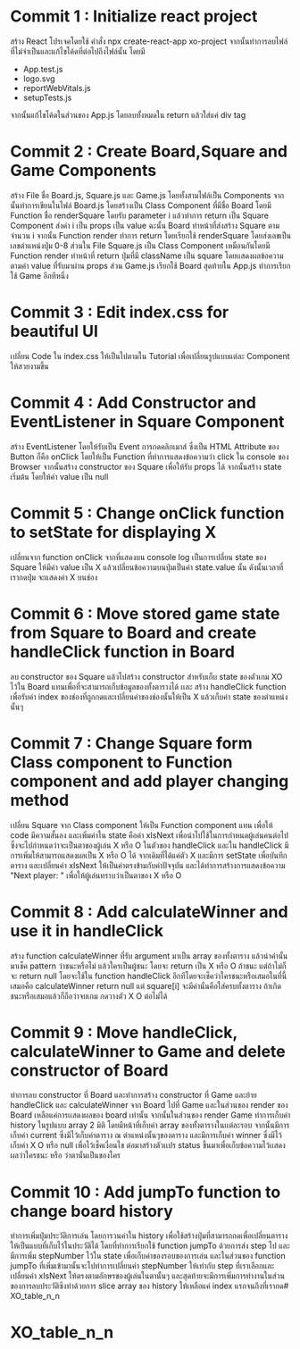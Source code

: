 # Commit 1 : Initialize react project

สร้าง React โปรเจคโดยใช้ คำสั่ง npx create-react-app xo-project จากนั้นทำการลบไฟล์ที่ไม่จำเป็นและแก้ไขโค้ดที่ต่อไปถึงไฟล์นั้น โดยมี
- App.test.js
- logo.svg
- reportWebVitals.js
- setupTests.js <br>


จากนั้นแก้ไขโค้ดในส่วนของ App.js โดยลบทั้งหมดใน return แล้วใส่แค่ div tag <br>


# Commit 2 : Create Board,Square and Game Components

สร้าง File ชื่อ Board.js, Square.js และ Game.js โดยทั้งสามไฟล์เป็น Components จากนั้นทำการเขียนในไฟล์ Board.js โดยสร้างเป็น Class Component ที่มีชื่อ Board โดยมี Function ชื่อ renderSquare โดยรับ parameter i แล้วทำการ return เป็น Square Component ส่งค่า i เป็น props เป็น value ฉะนั้น Board ทำหน้าที่ส่งสร้าง Square ตามจำนวน i จากนั้น Function render ทำการ return โดยเรียกใช้ renderSquare โดยส่งเลขเป็นเลขตำแหน่งปุ่ม 0-8 ส่วนใน File Square.js เป็น Class Component เหมือนกันโดยมี Function render ทำหน้าที่ return ปุ่มที่มี className เป็น square โดยเเสดงผลข้อความตามค่า value ที่รับมาผ่าน props ส่วน Game.js เรียกใช้ Board สุดท้ายใน App.js ทำการเรียกใช้ Game อีกทีหนึ่ง


# Commit 3 : Edit index.css for beautiful UI

เปลี่ยน Code ใน index.css ให้เป็นไปตามใน Tutorial เพื่อเปลี่ยนรูปแบบแต่ละ Component ให้สวยงามขึ้น


# Commit 4 : Add Constructor and EventListener in Square Component

สร้าง EventListener โดยให้รับเป็น Event การกดคลิกเมาส์ ซึ่งเป็น HTML Attribute ของ Button ก็คือ onClick โดยให้เป็น Function ที่ทำการแสดงข้อความว่า click ใน console ของ Browser จากนั้นสร้าง constructor ของ Square เพื่อให้รับ props ได้ จากนั้นสร้าง state เริ่มต้น โดยให้ค่า value เป็น null

# Commit 5 : Change onClick function to setState for displaying X

เปลี่ยนจาก function onClick จากที่แสดงบน console log เป็นการเปลี่ยน state ของ Square ให้มีค่า value เป็น X แล้วเปลี่ยนข้อความบนปุ่มเป็นค่า state.value นั้น ดังนั้นเวลาที่เรากดปุ่ม จะแสดงค่า X บนช่อง

# Commit 6 : Move stored game state from Square to Board and create handleClick function in Board

ลบ constructor ของ Square แล้วไปสร้าง constructor สำหรับเก็บ state ของตัวเกม XO ไว้ใน Board แทนเพื่อที่จะสามารถเก็บข้อมูลของทั้งตารางได้ เเละ สร้าง handleClick function เพื่อรับค่า index ของช่องที่ถูกกดและเปลี่ยนค่าของช่องนั้นให้เป็น X แล้วเก็บค่า state ของตำแหน่งนั้นๆ

# Commit 7 : Change Square form Class component to Function component and add player changing method

เปลี่ยน Square จาก Class component ให้เป็น Function component แทน เพื่อให้ code มีความสั้นลง และเพิ่มค่าใน state คือค่า xIsNext เพื่อนำไปใช้ในการกำหนดผู้เล่นคนต่อไป ซึ่งจะไปกำหนดว่าจะเป็นตาของผู้เล่น X หรือ O ในตัวของ handleClick และใน handleClick มีการเพิ่มให้สามารถแสดงผลเป็น X หรือ O ได้ จากเดิมที่ได้แค่ตัว X และมีการ setState เพื่อบันทึกตาราง และเปลี่ยนค่า xIsNext ให้เป็นค่าตรงข้ามกับค่าปัจจุบัน และได้ทำการสร้างการแสดงข้อความ "Next player: " เพื่อให้ผู้เล่นทราบว่าเป็นตาของ X หรือ O 

# Commit 8 : Add calculateWinner and use it in handleClick

สร้าง function calculateWinner ที่รับ argument มาเป็น array ของทั้งตาราง แล้วนำค่านั้นมาเช็ค pattern ว่าชนะหรือไม่ แล้วใครเป็นผู้ชนะ โดยจะ return เป็น X หรือ O ถ้าชนะ แต่ถ้าไม่ก็จะ return null โดยจะใช้ใน function handleClick อีกทีโดยจะเช็คว่าใครชนะหรือเสมอในที่นี้เสมอคือ calculateWinner return null แต่ square[i] จะมีค่านั่นคือใส่ครบทั้งตาราง ถ้าเกิดชนะหรือเสมอแล้วก็ถือว่าจบเกม กดวางตัว X O ต่อไม่ได้ 

# Commit 9 : Move handleClick, calculateWinner to Game and delete constructor of Board

ทำการลบ constructor ที่ Board และทำการสร้าง constructor ที่ Game และย้าย handleClick และ calculateWinner จาก Board ไปที่ Game และในส่วนของ render ของ Board เหลือแค่การเเสดงผลของ board เท่านั้น จากนั้นในส่วนของ render Game ทำการเก็บค่า history ในรูปแบบ array 2 มิติ โดยมีหน้าที่เก็บค่า array ของทั้งตารางในเเต่ละรอบ จากนั้นมีการเก็บค่า current ซึ่งมีไว้เก็บค่าตาราง ณ ตำแหน่งนั้นๆของตาราง และมีการเก็บค่า winner ซึ่งมีไว้เก็บค่า X O หรือ null เพื่อไว้เช็คเงื่อนไข ต่อมาสร้างตัวเเปร status ขึ้นมาเพื่อเก็บข้อความไว้เเสดงผลว่าใครชนะ หรือ ว่าตานั้นเป็นของใคร

# Commit 10 : Add jumpTo function to change board history

ทำการเพิ่มปุ่มประวัติการเล่น โดยการวนค่าใน history เพื่อใช้สร้างปุ่มที่สามารถกดเพื่อเปลี่ยนตารางให้เป็นแบบที่เก็บไว้ในประวัติได้ โดยที่ทำการเรียกใช้ function jumpTo ด้วยการส่ง step ไป และมีการเพิ่ม stepNumber ไว้ใน state เพื่อเก็บค่าของรอบของการเล่น และในส่วนของ function jumpTo ที่เพิ่มเข้ามานั้นจะไปทำการเปลี่ยนค่า stepNumber ให้เท่ากับ step ที่เราเลือกและเปลี่ยนค่า xIsNext ให้ตรงตามอักษรของผู้เล่นในตานั้นๆ และสุดท้ายจะมีการเพิ่มการทำงานในส่วนของการลบประวัติซึงทำด้วยการ slice array ของ history ให้เหลือแค่ index แรกจนถึงที่เรากด# XO_table_n_n
# XO_table_n_n
